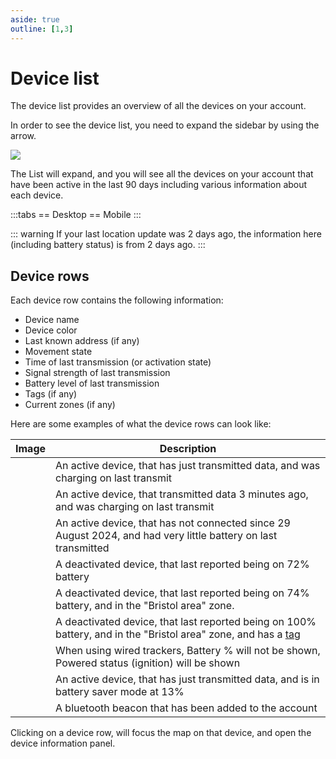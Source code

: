 ```yaml
---
aside: true
outline: [1,3]
---
```

# Device list

The device list provides an overview of all the devices on your account.

In order to see the device list, you need to expand the sidebar by using the arrow.

![](https://i.imgur.com/2umqTRF.png)

The List will expand, and you will see all the devices on your account that have been active in the last 90 days including various information about each device.

:::tabs
== Desktop
<v-img src="https://i.imgur.com/bv8vapO.png" style="max-height:400px"/>
== Mobile
<v-img src="https://i.imgur.com/Ei8Nqvk.png" style="max-height:400px"/>
:::

::: warning
If your last location update was 2 days ago, the information here (including battery status) is from 2 days ago.
:::

<!-- TODO detail device search here too -->

## Device rows

Each device row contains the following information:
 - Device name
 - Device color
 - Last known address (if any)
 - Movement state
 - Time of last transmission (or activation state)
 - Signal strength of last transmission
 - Battery level of last transmission
 - Tags (if any)
 - Current zones (if any)

Here are some examples of what the device rows can look like:

| Image | Description |
| --- | --- |
| <v-img src="https://i.imgur.com/6iKfpTu.png" style="width:350px"/> | An active device, that has just transmitted data, and was charging on last transmit |
| <v-img src="https://i.imgur.com/yeynpZl.png" style="width:350px"/> | An active device, that transmitted data 3 minutes ago, and was charging on last transmit
| <v-img src="https://i.imgur.com/0Ws7yNs.png" style="width:350px"/> | An active device, that has not connected since 29 August 2024, and had very little battery on last transmitted |
| <v-img src="https://i.imgur.com/ZYZseSF.png" style="width:350px"/> | A deactivated device, that last reported being on 72% battery |
| <v-img src="https://i.imgur.com/MrymS6o.png" style="width:350px"/> | A deactivated device, that last reported being on 74% battery, and in the "Bristol area" zone. |
| <v-img src="https://i.imgur.com/KND4U7x.png" style="width:350px"/> | A deactivated device, that last reported being on 100% battery, and in the "Bristol area" zone, and has a [tag](/apps/cloud/device-settings/tags.html) |
| <v-img src="https://i.imgur.com/eVBH9OQ.png" style="width:350px"/> | When using wired trackers, Battery % will not be shown, Powered status (ignition) will be shown |
| <v-img src="https://i.imgur.com/MEhzqHR.png" style="width:350px"/> | An active device, that has just transmitted data, and is in battery saver mode at 13% |
| <v-img src="https://i.imgur.com/u3glJ6q.png" style="width:350px"/> | A bluetooth beacon that has been added to the account |

Clicking on a device row, will focus the map on that device, and open the device information panel.
